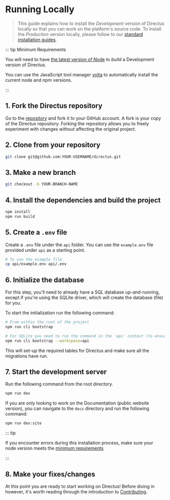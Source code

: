 # Running Locally

> This guide explains how to install the _Development_ version of Directus locally so that you can work on the
> platform's source code. To install the _Production_ version locally, please follow to our
> [standard installation guides](/getting-started/installation/).

::: tip Minimum Requirements

You will need to have [the latest version of Node](https://nodejs.org/en/download/current/) to _build_ a Development
version of Directus.

You can use the JavaScript tool manager [volta](https://volta.sh/) to automatically install the current node and npm
versions.

:::

## 1. Fork the Directus repository

Go to the [repository](https://github.com/directus/directus) and fork it to your GitHub account. A fork is your copy of
the Directus repository. Forking the repository allows you to freely experiment with changes without affecting the
original project.

## 2. Clone from your repository

```bash
git clone git@github.com:YOUR-USERNAME/directus.git
```

## 3. Make a new branch

```bash
git checkout -b YOUR-BRANCH-NAME
```

## 4. Install the dependencies and build the project

```bash
npm install
npm run build
```

## 5. Create a `.env` file

Create a `.env` file under the `api` folder. You can use the `example.env` file provided under `api` as a starting
point.

```bash
# To use the example file
cp api/example.env api/.env
```

## 6. Initialize the database

For this step, you'll need to already have a SQL database up-and-running, except if you're using the SQLite driver,
which will create the database (file) for you.

To start the initialization run the following command:

```bash
# From within the root of the project
npm run cli bootstrap

# For SQLite you need to run the command in the 'api' context (to ensure the database file is created in the right directory)
npm run cli bootstrap --workspace=api
```

This will set-up the required tables for Directus and make sure all the migrations have run.

## 7. Start the development server

Run the following command from the root directory.

```bash
npm run dev
```

If you are only looking to work on the Documentation (public website version), you can navigate to the `docs` directory
and run the following command:

```bash
npm run dev:site
```

::: tip

If you encounter errors during this installation process, make sure your node version meets the
[minimum requirements](/guides/installation/cli)

:::

## 8. Make your fixes/changes

At this point you are ready to start working on Directus! Before diving in however, it's worth reading through the
introduction to [Contributing](/contributing/introduction).
